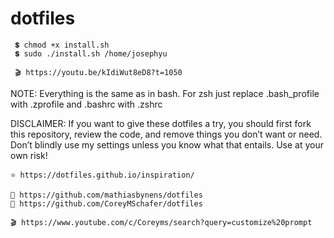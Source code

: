 # dotfiles
       
     💲 chmod +x install.sh
     💲 sudo ./install.sh /home/josephyu
     
     🎬 https://youtu.be/kIdiWut8eD8?t=1050

NOTE: Everything is the same as in bash. For zsh  just replace .bash_profile with  .zprofile and .bashrc  with  .zshrc

DISCLAIMER: If you want to give these dotfiles a try, you should first fork this repository, review the code, and remove things you don’t want or need. Don’t blindly use my settings unless you know what that entails. Use at your own risk!
    
    ⭐ https://dotfiles.github.io/inspiration/
    
    🧭 https://github.com/mathiasbynens/dotfiles
    🧭 https://github.com/CoreyMSchafer/dotfiles
    
    🎬 https://www.youtube.com/c/Coreyms/search?query=customize%20prompt
